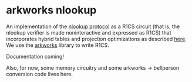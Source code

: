 # arkworks nlookup

An implementation of the [nlookup protocol](https://eprint.iacr.org/2023/573.pdf) as a R1CS circuit (that is, the nlookup verifier is made noninteractive and expressed as R1CS) that incorporates hybrid tables and projection optimizations as described [here](https://eprint.iacr.org/2023/1886.pdf). We use the [arkworks](https://github.com/arkworks-rs) library to write R1CS.

Documentation coming!

Also, for now, some memory circuitry and some arkworks -> bellperson conversion
code lives here.

